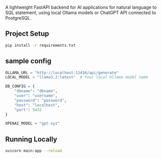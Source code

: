 A lightweight FastAPI backend for AI applications for natural language to SQL statement, using local Ollama models or ChatGPT API connected to PostgreSQL.

## Project Setup

```sh
pip install -r requirements.txt
```
## sample config

```python
OLLAMA_URL = "http://localhost:11434/api/generate"
LOCAL_MODEL = "llama3.2:latest"  # Your local Ollama model name

DB_CONFIG = {
    "dbname": "dbname",
    "user": "username",
    "password": "password",
    "host": "localhost",
    "port": 5432
}

OPENAI_MODEL = "gpt-xyz" 
```

## Running Locally

```sh
uvicorn main:app --reload
```

